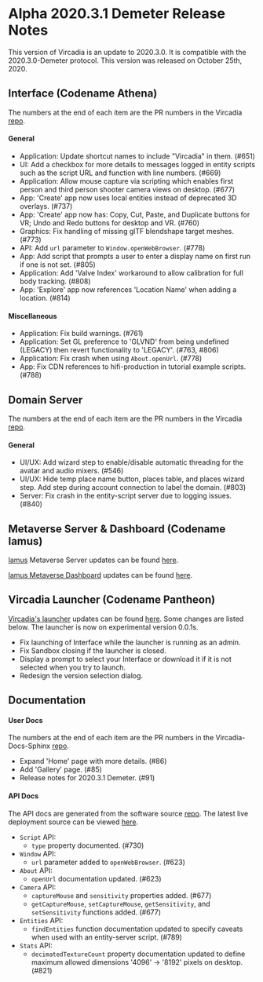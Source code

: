 # Alpha 2020.3.1 Demeter Release Notes

This version of Vircadia is an update to 2020.3.0. It is compatible with the 2020.3.0-Demeter protocol. This version was released on October 25th, 2020.

## Interface (Codename Athena)

The numbers at the end of each item are the PR numbers in the Vircadia [repo](https://github.com/vircadia/vircadia).

#### General

* Application: Update shortcut names to include "Vircadia" in them. (#651)
* UI: Add a checkbox for more details to messages logged in entity scripts such as the script URL and function with line numbers. (#669)
* Application: Allow mouse capture via scripting which enables first person and third person shooter camera views on desktop. (#677)
* App: 'Create' app now uses local entities instead of deprecated 3D overlays. (#737)
* App: 'Create' app now has: Copy, Cut, Paste, and Duplicate buttons for VR; Undo and Redo buttons for desktop and VR. (#760)
* Graphics: Fix handling of missing glTF blendshape target meshes. (#773)
* API: Add `url` parameter to `Window.openWebBrowser`. (#778)
* App: Add script that prompts a user to enter a display name on first run if one is not set. (#805)
* Application: Add 'Valve Index' workaround to allow calibration for full body tracking. (#808)
* App: 'Explore' app now references 'Location Name' when adding a location. (#814)

#### Miscellaneous

* Application: Fix build warnings. (#761)
* Application: Set GL preference to 'GLVND' from being undefined (LEGACY) then revert functionality to 'LEGACY'. (#763, #806)
* Application: Fix crash when using `About.openUrl`. (#778)
* App: Fix CDN references to hifi-production in tutorial example scripts. (#788)

## Domain Server

The numbers at the end of each item are the PR numbers in the Vircadia [repo](https://github.com/vircadia/vircadia).

#### General

* UI/UX: Add wizard step to enable/disable automatic threading for the avatar and audio mixers. (#546)
* UI/UX: Hide temp place name button, places table, and places wizard step. Add step during account connection to label the domain. (#803)
* Server: Fix crash in the entity-script server due to logging issues. (#840)

## Metaverse Server & Dashboard (Codename Iamus)

[Iamus](https://github.com/vircadia/iamus) Metaverse Server updates can be found [here](https://github.com/vircadia/Iamus/commits/master).

[Iamus Metaverse Dashboard](https://github.com/vircadia/project-iamus-dashboard) updates can be found [here](https://dashboard.vircadia.com/).

## Vircadia Launcher (Codename Pantheon)

[Vircadia's launcher](https://github.com/vircadia/pantheon-launcher) updates can be found [here](https://github.com/vircadia/pantheon-launcher/commits/master). Some changes are listed below. The launcher is now on experimental version 0.0.1s.

* Fix launching of Interface while the launcher is running as an admin.
* Fix Sandbox closing if the launcher is closed.
* Display a prompt to select your Interface or download it if it is not selected when you try to launch.
* Redesign the version selection dialog.

## Documentation

#### User Docs

The numbers at the end of each item are the PR numbers in the Vircadia-Docs-Sphinx [repo](https://github.com/vircadia/vircadia-docs-sphinx). 

* Expand 'Home' page with more details. (#86)
* Add 'Gallery' page. (#85)
* Release notes for 2020.3.1 Demeter. (#91)

#### API Docs

The API docs are generated from the software source [repo](https://github.com/vircadia/vircadia).
The latest live deployment source can be viewed [here](https://github.com/vircadia/vircadia-api-docs).

* `Script` API: 
    * `type` property documented. (#730)
* `Window` API: 
    * `url` parameter added to `openWebBrowser`. (#623)
* `About` API: 
    * `openUrl` documentation updated. (#623)
* `Camera` API: 
    * `captureMouse` and `sensitivity` properties added. (#677)
    * `getCaptureMouse`, `setCaptureMouse`, `getSensitivity`, and `setSensitivity` functions added. (#677)
* `Entities` API: 
    * `findEntities` function documentation updated to specify caveats when used with an entity-server script. (#789)
* `Stats` API: 
    * `decimatedTextureCount` property documentation updated to define maximum allowed dimensions '4096' -> '8192' pixels on desktop. (#821)
